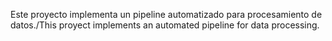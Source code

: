 Este proyecto implementa un pipeline automatizado para procesamiento de datos./This proyect implements an automated pipeline for data processing.



